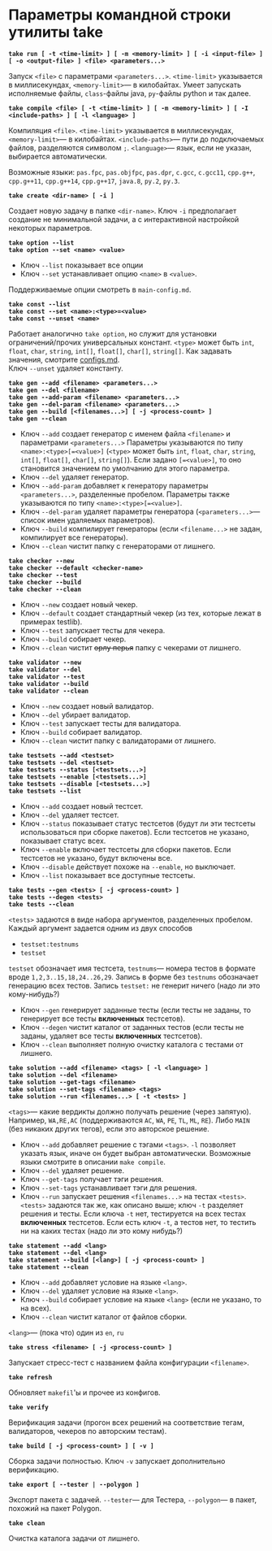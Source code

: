 # Параметры командной строки утилиты take


**`take run [ -t <time-limit> ] [ -m <memory-limit> ] [ -i <input-file> ] [ -o <output-file> ] <file> <parameters...>`**

Запуск `<file>` с параметрами `<parameters...>`. `<time-limit>` указывается в миллисекундах, `<memory-limit>`&mdash; в килобайтах. Умеет запускать исполняемые файлы, `class`-файлы java, `py`-файлы python и так далее.

**`take compile <file> [ -t <time-limit> ] [ -m <memory-limit> ] [ -I <include-paths> ] [ -l <language> ]`**

Компиляция `<file>`. `<time-limit>` указывается в миллисекундах, `<memory-limit>`&mdash; в килобайтах. `<include-paths>`&mdash; пути до подключаемых файлов, разделяются символом `;`. `<language>`&mdash; язык, если не указан, выбирается автоматически.

Возможные языки: `pas.fpc`, `pas.objfpc`, `pas.dpr`, `c.gcc`, `c.gcc11`, `cpp.g++`, `cpp.g++11`, `cpp.g++14`, `cpp.g++17`, `java.8`, `py.2`, `py.3`.

**`take create <dir-name> [ -i ]`**

Создает новую задачу в папке `<dir-name>`. Ключ `-i` предполагает создание не минимальной задачи, а с интерактивной настройкой некоторых параметров.


**`take option --list`**  
**`take option --set <name> <value>`**

* Ключ `--list` показывает все опции
* Ключ `--set` устанавливает опцию `<name>` в `<value>`.

Поддерживаемые опции смотреть в `main-config.md`.

**`take const --list`**  
**`take const --set <name>:<type>=<value>`**  
**`take const --unset <name>`**

Работает аналогично `take option`, но служит для установки ограничений/прочих универсальных констант. `<type>` может быть `int`, `float`, `char`, `string`, `int[]`, `float[]`, `char[]`, `string[]`. Как задавать значения, смотрите [configs.md](configs.md).  
Ключ `--unset` удаляет константу.


**`take gen --add <filename> <parameters...>`**  
**`take gen --del <filename>`**  
**`take gen --add-param <filename> <parameters...>`**  
**`take gen --del-param <filename> <parameters...>`**  
**`take gen --build [<filenames...>] [ -j <process-count> ]`**  
**`take gen --clean`**

* Ключ `--add` создает генератор с именем файла `<filename>` и параметрами `<parameters...>` Параметры указываются по типу `<name>:<type>[=<value>]` (`<type>` может быть `int`, `float`, `char`, `string`, `int[]`, `float[]`, `char[]`, `string[]`). Если задано `[=<value>]`, то оно становится значением по умолчанию для этого параметра.
* Ключ `--del` удаляет генератор.
* Ключ `--add-param` добавляет к генератору параметры `<parameters...>`, разделенные пробелом. Параметры также указываются по типу `<name>:<type>[=<value>]`.
* Ключ `--del-param` удаляет параметры генератора (`<parameters...>`&mdash; список имен удаляемых параметров).
* Ключ `--build` компилирует генераторы (если `<filename...>` не задан, компилирует все генераторы).
* Ключ `--clean` чистит папку с генераторами от лишнего.


**`take checker --new`**  
**`take checker --default <checker-name>`**  
**`take checker --test`**  
**`take checker --build`**  
**`take checker --clean`**

* Ключ `--new` создает новый чекер.
* Ключ `--default` создает стандартный чекер (из тех, которые лежат в примерах testlib).
* Ключ `--test` запускает тесты для чекера.
* Ключ `--build` собирает чекер.
* Ключ `--clean` чистит ~~орлу перья~~ папку с чекерами от лишнего.


**`take validator --new`**  
**`take validator --del`**  
**`take validator --test`**  
**`take validator --build`**  
**`take validator --clean`**

* Ключ `--new` создает новый валидатор.
* Ключ `--del` убирает валидатор.
* Ключ `--test` запускает тесты для валидатора.
* Ключ `--build` собирает валидатор.
* Ключ `--clean` чистит папку с валидаторами от лишнего.


**`take testsets --add <testset>`**  
**`take testsets --del <testset>`**  
**`take testsets --status [<testsets...>]`**  
**`take testsets --enable [<testsets...>]`**  
**`take testsets --disable [<testsets...>]`**  
**`take testsets --list`**

* Ключ `--add` создает новый тестсет.
* Ключ `--del` удаляет тестсет.
* Ключ `--status` показывает статус тестсетов (будут ли эти тестсеты использоваться при сборке пакетов). Если тестсетов не указано, показывает статус всех.
* Ключ `--enable` включает тестсеты для сборки пакетов. Если тестсетов не указано, будут включены все.
* Ключ `--disable` действует похоже на `--enable`, но выключает.
* Ключ `--list` показывает все доступные тестсеты.


**`take tests --gen <tests> [ -j <process-count> ]`**  
**`take tests --degen <tests>`**  
**`take tests --clean`**

`<tests>` задаются в виде набора аргументов, разделенных пробелом. Каждый аргумент задается одним из двух способов  

* `testset:testnums`
* `testset`

`testset` обозначает имя тестсета, `testnums`&mdash; номера тестов в формате вроде `1,2,3..15,18,24..26,29`. Запись в форме без `testnums` обозначает генерацию всех тестов. Запись `testset:` не генерит ничего (надо ли это кому-нибудь?)

* Ключ `--gen` генерирует заданные тесты (если тесты не заданы, то генерирует все тесты **включенных** тестсетов).
* Ключ `--degen` чистит каталог от заданных тестов (если тесты не заданы, удаляет все тесты **включенных** тестсетов).
* Ключ `--clean` выполняет полную очистку каталога с тестами от лишнего.


**`take solution --add <filename> <tags> [ -l <language> ]`**  
**`take solution --del <filename>`**  
**`take solution --get-tags <filename>`**  
**`take solution --set-tags <filename> <tags>`**  
**`take solution --run <filenames...> [ -t <tests> ]`**

`<tags>`&mdash; какие вердикты должно получать решение (через запятую). Например, `WA,RE,AC` (поддерживаются `AC`, `WA`, `PE`, `TL`, `ML`, `RE`). Либо `MAIN` (без никаких других тегов), если это авторское решение.

* Ключ `--add` добавляет решение с тэгами `<tags>`. `-l` позволяет указать язык, иначе он будет выбран автоматически. Возможные языки смотрите в описании `make compile`.
* Ключ `--del` удаляет решение.
* Ключ `--get-tags` получает тэги решения.
* Ключ `--set-tags` устанавливает тэги для решения.
* Ключ `--run` запускает решения `<filenames...>` на тестах `<tests>`. `<tests>` задаются так же, как описано выше; ключ `-t` разделяет решения и тесты. Если ключа `-t` нет, тестируется на всех тестах **включенных** тестсетов. Если есть ключ `-t`, а тестов нет, то тестить ни на каких тестах (надо ли это кому нибудь?)


**`take statement --add <lang>`**  
**`take statement --del <lang>`**  
**`take statement --build [<lang>] [ -j <process-count> ]`**  
**`take statement --clean`**

* Ключ `--add` добавляет условие на языке `<lang>`.
* Ключ `--del` удаляет условие на языке `<lang>`.
* Ключ `--build` собирает условие на языке `<lang>` (если не указано, то на всех).
* Ключ `--clean` чистит каталог от файлов сборки.

`<lang>`&mdash; (пока что) один из `en`, `ru`


**`take stress <filename> [ -j <process-count> ]`**

Запускает стресс-тест с названием файла конфигурации `<filename>`.


**`take refresh`**

Обновляет `makefil`'ы и прочее из конфигов.


**`take verify`**

Верификация задачи (прогон всех решений на соответствие тегам, валидаторов, чекеров по авторским тестам).


**`take build [ -j <process-count> ] [ -v ]`**

Сборка задачи полностью. Ключ `-v` запускает дополнительно верификацию.


**`take export [ --tester | --polygon ]`**

Экспорт пакета с задачей. `--tester`&mdash; для Тестера, `--polygon`&mdash; в пакет, похожий на пакет Polygon.


**`take clean`**

Очистка каталога задачи от лишнего.
